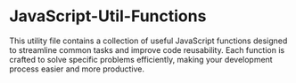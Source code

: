 # JavaScript-Util-Functions

This utility file contains a collection of useful JavaScript functions designed to streamline common tasks and improve code reusability. Each function is crafted to solve specific problems efficiently, making your development process easier and more productive.
